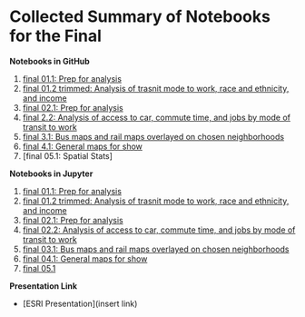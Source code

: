 # Collected Summary of Notebooks for the Final

**Notebooks in GitHub**
1. [final 01.1: Prep for analysis](https://github.com/bfb508/up206a_finalproject/blob/main/projectassignments/week10/finalnotebooks/final01.1%20(1).ipynb)
2. [final 01.2 trimmed: Analysis of trasnit mode to work, race and ethnicity, and income]()
3. [final 02.1: Prep for analysis](https://github.com/bfb508/up206a_finalproject/blob/main/projectassignments/week10/finalnotebooks/final02.1.ipynb)
4. [final 2.2: Analysis of access to car, commute time, and jobs by mode of transit to work]()
5. [final 3.1: Bus maps and rail maps overlayed on chosen neighborhoods]()
6. [final 4.1: General maps for show]()
7. [final 05.1: Spatial Stats]

**Notebooks in Jupyter**
1. [final 01.1: Prep for analysis]()
2. [final 01.2 trimmed: Analysis of trasnit mode to work, race and ethnicity, and income]()
3. [final 02.1: Prep for analysis]()
4. [final 02.2: Analysis of access to car, commute time, and jobs by mode of transit to work]()
5. [final 03.1: Bus maps and rail maps overlayed on chosen neighborhoods]()
6. [final 04.1: General maps for show]()
7. [final 05.1](https://jupyter.idre.ucla.edu/user/awwd.williams@gmail.com/notebooks/21W-UP206A/Z_Assignments%20/final05.1spatial_stats.ipynb#)

**Presentation Link**
* [ESRI Presentation](insert link)
